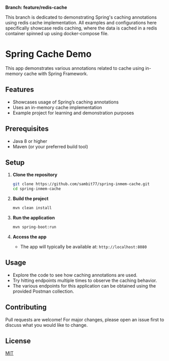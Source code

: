 **Branch: feature/redis-cache**

This branch is dedicated to demonstrating Spring's caching annotations using redis cache implementation. All examples and configurations here specifically showcase redis caching, where the data is cached in a redis container spinned up using docker-compose file.

# Spring Cache Demo

This app demonstrates various annotations related to cache using in-memory cache with Spring Framework.

## Features

- Showcases usage of Spring’s caching annotations
- Uses an in-memory cache implementation
- Example project for learning and demonstration purposes

## Prerequisites

- Java 8 or higher
- Maven (or your preferred build tool)

## Setup

1. **Clone the repository**
   ```bash
   git clone https://github.com/sambit77/spring-inmem-cache.git
   cd spring-inmem-cache
   ```

2. **Build the project**
   ```bash
   mvn clean install
   ```

3. **Run the application**
   ```bash
   mvn spring-boot:run
   ```

4. **Access the app**
   - The app will typically be available at: `http://localhost:8080`

## Usage

- Explore the code to see how caching annotations are used.
- Try hitting endpoints multiple times to observe the caching behavior.
- The various endpoints for this application can be obtained using the provided Postman collection.

## Contributing

Pull requests are welcome! For major changes, please open an issue first to discuss what you would like to change.

## License

[MIT](LICENSE)
